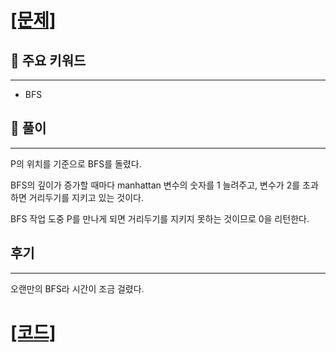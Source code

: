 # [[문제]](https://programmers.co.kr/learn/courses/30/lessons/81302)

## 🚩 주요 키워드

---

-   BFS

## 🔑 풀이

---

P의 위치를 기준으로 BFS를 돌렸다.

BFS의 깊이가 증가할 때마다 manhattan 변수의 숫자를 1 늘려주고, 변수가 2를 초과하면 거리두기를 지키고 있는 것이다.

BFS 작업 도중 P를 만나게 되면 거리두기를 지키지 못하는 것이므로 0을 리턴한다.

## 후기

---

오랜만의 BFS라 시간이 조금 걸렸다.

# [[코드]](https://github.com/mungmnb777/java-algorithm/tree/main/code/programmers/Solution_거리두기확인하기.java)
